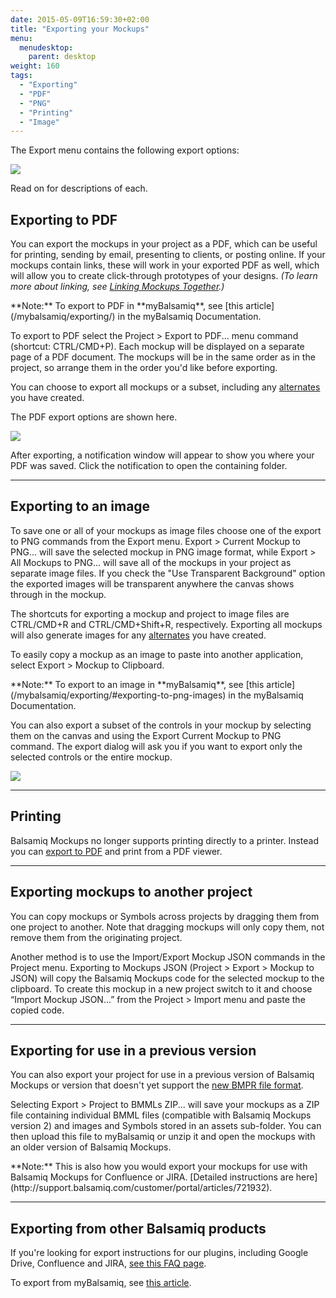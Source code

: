 ```yaml
---
date: 2015-05-09T16:59:30+02:00
title: "Exporting your Mockups"
menu:
  menudesktop:
    parent: desktop
weight: 160
tags:
  - "Exporting"
  - "PDF"
  - "PNG"
  - "Printing"
  - "Image"
---
```


The Export menu contains the following export options:

![](http://media.balsamiq.com/img/support/docs/m4d/b3/export-menu.png)

Read on for descriptions of each.

## Exporting to PDF

You can export the mockups in your project as a PDF, which can be useful for printing, sending by email, presenting to clients, or posting online. If your mockups contain links, these will work in your exported PDF as well, which will allow you to create click-through prototypes of your designs. _(To learn more about linking, see [Linking Mockups Together](/desktop/linking/).)_

<span class="alert alert-info show" role="alert">
**Note:** To export to PDF in **myBalsamiq**, see [this article](/mybalsamiq/exporting/) in the myBalsamiq Documentation.
</span>

To export to PDF select the Project > Export to PDF... menu command (shortcut: CTRL/CMD+P). Each mockup will be displayed on a separate page of a PDF document. The mockups will be in the same order as in the project, so arrange them in the order you'd like before exporting.

You can choose to export all mockups or a subset, including any [alternates](/desktop/alternates/) you have created.

The PDF export options are shown here.

![](http://media.balsamiq.com/img/support/docs/m4d/b3/export-options.png)

After exporting, a notification window will appear to show you where your PDF was saved. Click the notification to open the containing folder.

* * *

## Exporting to an image

To save one or all of your mockups as image files choose one of the export to PNG commands from the Export menu. Export > Current Mockup to PNG... will save the selected mockup in PNG image format, while Export > All Mockups to PNG... will save all of the mockups in your project as separate image files. If you check the "Use Transparent Background" option the exported images will be transparent anywhere the canvas shows through in the mockup.

The shortcuts for exporting a mockup and project to image files are CTRL/CMD+R and CTRL/CMD+Shift+R, respectively. Exporting all mockups will also generate images for any [alternates](/desktop/alternates/) you have created.

To easily copy a mockup as an image to paste into another application, select Export > Mockup to Clipboard.

<span class="alert alert-info show" role="alert">
**Note:** To export to an image in **myBalsamiq**, see [this article](/mybalsamiq/exporting/#exporting-to-png-images) in the myBalsamiq Documentation.
</span>

You can also export a subset of the controls in your mockup by selecting them on the canvas and using the Export Current Mockup to PNG command. The export dialog will ask you if you want to export only the selected controls or the entire mockup.

![](http://media.balsamiq.com/img/support/docs/m4d/b3/export-selected.png)

* * *

## Printing

Balsamiq Mockups no longer supports printing directly to a printer. Instead you can [export to PDF](#exporting-to-pdf) and print from a PDF viewer.

* * *

## Exporting mockups to another project

You can copy mockups or Symbols across projects by dragging them from one project to another. Note that dragging mockups will only copy them, not remove them from the originating project.

Another method is to use the Import/Export Mockup JSON commands in the Project menu. Exporting to Mockups JSON (Project > Export > Mockup to JSON) will copy the Balsamiq Mockups code for the selected mockup to the clipboard. To create this mockup in a new project switch to it and choose “Import Mockup JSON…” from the Project > Import menu and paste the copied code.

* * *

## Exporting for use in a previous version

You can also export your project for use in a previous version of Balsamiq Mockups or version that doesn't yet support the [new BMPR file format](/desktop/intro/#projects).

Selecting Export > Project to BMMLs ZIP... will save your mockups as a ZIP file containing individual BMML files (compatible with Balsamiq Mockups version 2) and images and Symbols stored in an assets sub-folder. You can then upload this file to myBalsamiq or unzip it and open the mockups with an older version of Balsamiq Mockups.

<span class="alert alert-info show" role="alert">
**Note:** This is also how you would export your mockups for use with Balsamiq Mockups for Confluence or JIRA. [Detailed instructions are here](http://support.balsamiq.com/customer/portal/articles/721932).
</span>

* * *

## Exporting from other Balsamiq products

If you're looking for export instructions for our plugins, including Google Drive, Confluence and JIRA, [see this FAQ page](http://support.balsamiq.com/customer/portal/articles/721932).

To export from myBalsamiq, see [this article](/mybalsamiq/sharing/).